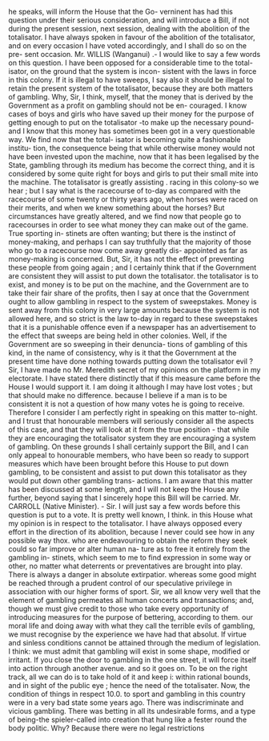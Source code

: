 he speaks, will inform the House that the Go- verninent has had this question under their serious consideration, and will introduce a Bill, if not during the present session, next session, dealing with the abolition of the totalisator. I have always spoken in favour of the abolition of the totalisator, and on every occasion I have voted accordingly, and I shall do so on the pre- sent occasion. Mr. WILLIS (Wanganui) .- I would like to say a few words on this question. I have been opposed for a considerable time to the total- isator, on the ground that the system is incon- sistent with the laws in force in this colony. If it is illegal to have sweeps, I say also it should be illegal to retain the present system of the totalisator, because they are both matters of gambling. Why, Sir, I think, myself, that the money that is derived by the Government as a profit on gambling should not be en- couraged. I know cases of boys and girls who have saved up their money for the purpose of getting enough to put on the totalisator -to make up the necessary pound-and I know that this money has sometimes been got in a very questionable way. We find now that the total- isator is becoming quite a fashionable institu- tion, the consequence being that while otherwise money would not have been invested upon the machine, now that it has been legalised by the State, gambling through its medium has become the correct thing, and it is considered by some quite right for boys and girls to put their small mite into the machine. The totalisator is greatly assisting . racing in this colony-so we hear ; but I say what is the racecourse of to-day as compared with the racecourse of some twenty or thirty years ago, when horses were raced on their merits, and when we knew something about the horses? But circumstances have greatly altered, and we find now that people go to racecourses in order to see what money they can make out of the game. True sporting in- stinets are often wanting; but there is the instinct of money-making, and perhaps I can say truthfully that the majority of those who go to a racecourse now come away greatly dis- appointed as far as money-making is concerned. But, Sir, it has not the effect of preventing these people from going again ; and I certainly think that if the Government are consistent they will assist to put down the totalisator. the totalisator is to exist, and money is to be put on the machine, and the Government are to take their fair share of the profits, then I say at once that the Government ought to allow gambling in respect to the system of sweepstakes. Money is sent away from this colony in very large amounts because the system is not allowed here, and so strict is the law to-day in regard to these sweepstakes that it is a punishable offence even if a newspaper has an advertisement to the effect that sweeps are being held in other colonies. Well, if the Government are so sweeping in their denuncia- tions of gambling of this kind, in the name of consistency, why is it that the Government at the present time have done nothing towards putting down the totalisator evil ? Sir, I have made no Mr. Meredith secret of my opinions on the platform in my electorate. I have stated there distinctly that if this measure came before the House I would support it. I am doing it although I may have lost votes ; but that should make no difference. because I believe if a man is to be consistent it is not a question of how many votes he is going to receive. Therefore I consider I am perfectly right in speaking on this matter to-night. and I trust that honourable members will seriously consider all the aspects of this case, and that they will look at it from the true position - that while they are encouraging the totalisator system they are encouraging a system of gambling. On these grounds I shall certainly support the Bill, and I can only appeal to honourable members, who have been so ready to support measures which have been brought before this House to put down gambling, to be consistent and assist to put down this totalisator as they would put down other gambling trans- actions. I am aware that this matter has been discussed at some length, and I will not keep the House any further, beyond saying that I sincerely hope this Bill will be carried. Mr. CARROLL (Native Minister). - Sir. I will just say a few words before this question is put to a vote. It is pretty well known, I think. in this House what my opinion is in respect to the totalisator. I have always opposed every effort in the direction of its abolition, because I never could see how in any possible way thox. who are endeavouring to obtain the reform they seek could so far improve or alter human na- ture as to free it entirely from the gambling in- stinets, which seem to me to find expression in some way or other, no matter what deterrents or preventatives are brought into play. There is always a danger in absolute extirpatior. whereas some good might be reached through a prudent control of our speculative privilege in association with our higher forms of sport. Sir, we all know very well that the element of gambling permeates all human concerts and transactions; and, though we must give credit to those who take every opportunity of introducing measures for the purpose of bettering, according to them. our moral life and doing away with what they call the terrible evils of gambling, we must recognise by the experience we have had that absolut. If virtue and sinless conditions cannot be attained through the medium of legislation. I think: we must admit that gambling will exist in some shape, modified or irritant. If you close the door to gambling in the one street, it will force itself into action through another avenue. and so it goes on. To be on the right track, all we can do is to take hold of it and keep i: within rational bounds, and in sight of the public eye ; hence the need of the totalisater. Now, the condition of things in respect 10.0. to sport and gambling in this country were in a very bad state some years ago. There was indiscriminate and vicious gambling. There was betting in all its undesirable forms, and a type of being-the spieler-called into creation that hung like a fester round the body politic. Why? Because there were no legal restrictions 